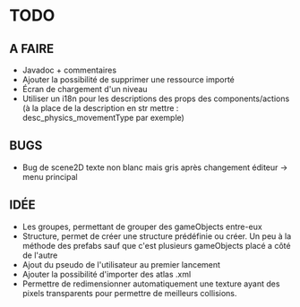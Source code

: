 # TODO

## A FAIRE

- Javadoc + commentaires
- Ajouter la possibilité de supprimer une ressource importé
- Écran de chargement d'un niveau
- Utiliser un i18n pour les descriptions des props des components/actions (à la place de la description en str mettre : desc_physics_movementType par exemple)

## BUGS

- Bug de scene2D texte non blanc mais gris après changement éditeur -> menu principal

## IDÉE

- Les groupes, permettant de grouper des gameObjects entre-eux
- Structure, permet de créer une structure prédéfinie ou créer. Un peu à la méthode des prefabs sauf que c'est plusieurs gameObjects placé a côté de l'autre
- Ajout du pseudo de l'utilisateur au premier lancement
- Ajouter la possibilité d'importer des atlas .xml
- Permettre de redimensionner automatiquement une texture ayant des pixels transparents pour permettre de meilleurs collisions.